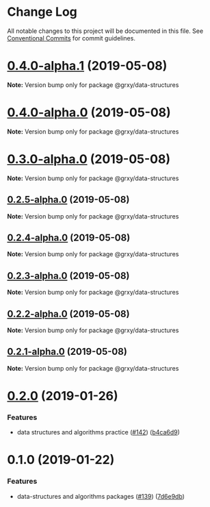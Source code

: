 # Change Log

All notable changes to this project will be documented in this file.
See [Conventional Commits](https://conventionalcommits.org) for commit guidelines.

# [0.4.0-alpha.1](https://github.com/grxy/grxy/compare/@grxy/data-structures@0.4.0-alpha.0...@grxy/data-structures@0.4.0-alpha.1) (2019-05-08)

**Note:** Version bump only for package @grxy/data-structures

# [0.4.0-alpha.0](https://github.com/grxy/grxy/compare/@grxy/data-structures@0.3.0-alpha.0...@grxy/data-structures@0.4.0-alpha.0) (2019-05-08)

**Note:** Version bump only for package @grxy/data-structures

# [0.3.0-alpha.0](https://github.com/grxy/grxy/compare/@grxy/data-structures@0.2.5-alpha.0...@grxy/data-structures@0.3.0-alpha.0) (2019-05-08)

**Note:** Version bump only for package @grxy/data-structures

## [0.2.5-alpha.0](https://github.com/grxy/grxy/compare/@grxy/data-structures@0.2.4-alpha.0...@grxy/data-structures@0.2.5-alpha.0) (2019-05-08)

**Note:** Version bump only for package @grxy/data-structures

## [0.2.4-alpha.0](https://github.com/grxy/grxy/compare/@grxy/data-structures@0.2.3-alpha.0...@grxy/data-structures@0.2.4-alpha.0) (2019-05-08)

**Note:** Version bump only for package @grxy/data-structures

## [0.2.3-alpha.0](https://github.com/grxy/grxy/compare/@grxy/data-structures@0.2.2-alpha.0...@grxy/data-structures@0.2.3-alpha.0) (2019-05-08)

**Note:** Version bump only for package @grxy/data-structures

## [0.2.2-alpha.0](https://github.com/grxy/grxy/compare/@grxy/data-structures@0.2.1-alpha.0...@grxy/data-structures@0.2.2-alpha.0) (2019-05-08)

**Note:** Version bump only for package @grxy/data-structures

## [0.2.1-alpha.0](https://github.com/grxy/grxy/compare/@grxy/data-structures@0.2.0...@grxy/data-structures@0.2.1-alpha.0) (2019-05-08)

**Note:** Version bump only for package @grxy/data-structures

# [0.2.0](https://github.com/grxy/grxy/compare/@grxy/data-structures@0.1.0...@grxy/data-structures@0.2.0) (2019-01-26)

### Features

-   data structures and algorithms practice ([#142](https://github.com/grxy/grxy/issues/142)) ([b4ca6d9](https://github.com/grxy/grxy/commit/b4ca6d9))

# 0.1.0 (2019-01-22)

### Features

-   data-structures and algorithms packages ([#139](https://github.com/grxy/grxy/issues/139)) ([7d6e9db](https://github.com/grxy/grxy/commit/7d6e9db))

